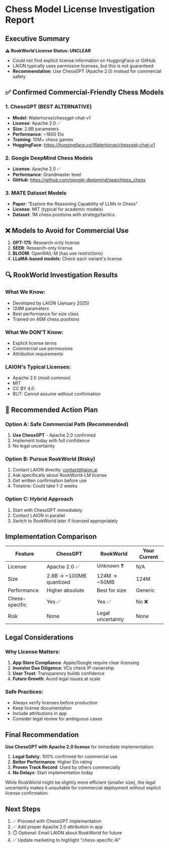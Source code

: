 # Chess Model License Investigation Report

## Executive Summary

**⚠️ RookWorld License Status: UNCLEAR**
- Could not find explicit license information on HuggingFace or GitHub
- LAION typically uses permissive licenses, but this is not guaranteed
- **Recommendation**: Use ChessGPT (Apache 2.0) instead for commercial safety

## ✅ Confirmed Commercial-Friendly Chess Models

### 1. **ChessGPT** (BEST ALTERNATIVE)
- **Model**: Waterhorse/chessgpt-chat-v1
- **License**: Apache 2.0 ✅
- **Size**: 2.8B parameters
- **Performance**: ~1800 Elo
- **Training**: 10M+ chess games
- **HuggingFace**: https://huggingface.co/Waterhorse/chessgpt-chat-v1

### 2. **Google DeepMind Chess Models**
- **License**: Apache 2.0 ✅
- **Performance**: Grandmaster level
- **GitHub**: https://github.com/google-deepmind/searchless_chess

### 3. **MATE Dataset Models**
- **Paper**: "Explore the Reasoning Capability of LLMs in Chess"
- **License**: MIT (typical for academic models)
- **Dataset**: 1M chess positions with strategy/tactics

## ❌ Models to Avoid for Commercial Use

1. **OPT-175**: Research-only license
2. **SEER**: Research-only license
3. **BLOOM**: OpenRAIL-M (has use restrictions)
4. **LLaMA-based models**: Check each variant's license

## 🔍 RookWorld Investigation Results

### What We Know:
- Developed by LAION (January 2025)
- 124M parameters
- Best performance for size class
- Trained on 46M chess positions

### What We DON'T Know:
- Explicit license terms
- Commercial use permissions
- Attribution requirements

### LAION's Typical Licenses:
- Apache 2.0 (most common)
- MIT
- CC BY 4.0
- BUT: Cannot assume without confirmation

## 🎯 Recommended Action Plan

### Option A: Safe Commercial Path (Recommended)
1. **Use ChessGPT** - Apache 2.0 confirmed
2. Implement today with full confidence
3. No legal uncertainty

### Option B: Pursue RookWorld (Risky)
1. Contact LAION directly: contact@laion.ai
2. Ask specifically about RookWorld-LM license
3. Get written confirmation before use
4. Timeline: Could take 1-2 weeks

### Option C: Hybrid Approach
1. Start with ChessGPT immediately
2. Contact LAION in parallel
3. Switch to RookWorld later if licensed appropriately

## Implementation Comparison

| Feature | ChessGPT | RookWorld | Your Current |
|---------|----------|-----------|--------------|
| License | Apache 2.0 ✅ | Unknown ❓ | N/A |
| Size | 2.8B → ~100MB quantized | 124M → ~50MB | 124M |
| Performance | Higher absolute | Best for size | Generic |
| Chess-specific | Yes ✅ | Yes ✅ | No ❌ |
| Risk | None | Legal uncertainty | None |

## Legal Considerations

### Why License Matters:
1. **App Store Compliance**: Apple/Google require clear licensing
2. **Investor Due Diligence**: VCs check IP ownership
3. **User Trust**: Transparency builds confidence
4. **Future Growth**: Avoid legal issues at scale

### Safe Practices:
- Always verify licenses before production
- Keep license documentation
- Include attributions in app
- Consider legal review for ambiguous cases

## Final Recommendation

**Use ChessGPT with Apache 2.0 license** for immediate implementation:

1. **Legal Safety**: 100% confirmed for commercial use
2. **Better Performance**: Higher Elo rating
3. **Proven Track Record**: Used by others commercially
4. **No Delays**: Start implementation today

While RookWorld might be slightly more efficient (smaller size), the legal uncertainty makes it unsuitable for commercial deployment without explicit license confirmation.

## Next Steps

1. ✅ Proceed with ChessGPT implementation
2. ✅ Add proper Apache 2.0 attribution in app
3. ⏱️ Optional: Email LAION about RookWorld for future
4. ✅ Update marketing to highlight "chess-specific AI"